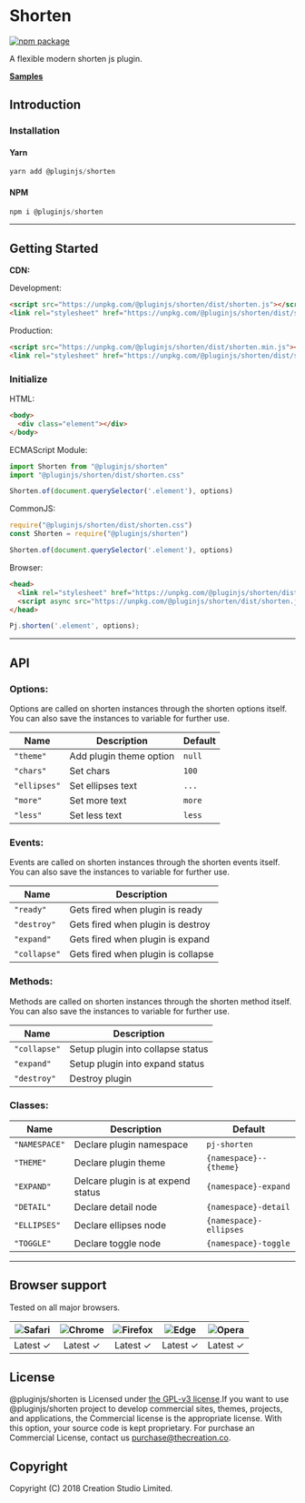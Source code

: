 # Shorten
[![npm package](https://img.shields.io/npm/v/@pluginjs/shorten.svg)](https://www.npmjs.com/package/@pluginjs/shorten)

A flexible modern shorten js plugin.

**[Samples](https://codesandbox.io/s/github/pluginjs/plugin.js/tree/master/modules/shorten/samples)**

## Introduction
### Installation

#### Yarn
```javascript
yarn add @pluginjs/shorten
```
#### NPM
```javascript
npm i @pluginjs/shorten
```
---

## Getting Started

**CDN:**

Development:
```html
<script src="https://unpkg.com/@pluginjs/shorten/dist/shorten.js"></script>
<link rel="stylesheet" href="https://unpkg.com/@pluginjs/shorten/dist/shorten.css">
```
Production:
```html
<script src="https://unpkg.com/@pluginjs/shorten/dist/shorten.min.js"></script>
<link rel="stylesheet" href="https://unpkg.com/@pluginjs/shorten/dist/shorten.min.css">
```

### Initialize
HTML:
```html
<body>
  <div class="element"></div>
</body>
```
ECMAScript Module:
```javascript
import Shorten from "@pluginjs/shorten"
import "@pluginjs/shorten/dist/shorten.css"

Shorten.of(document.querySelector('.element'), options)
```
CommonJS:
```javascript
require("@pluginjs/shorten/dist/shorten.css")
const Shorten = require("@pluginjs/shorten")

Shorten.of(document.querySelector('.element'), options)
```
Browser:
```html
<head>
  <link rel="stylesheet" href="https://unpkg.com/@pluginjs/shorten/dist/shorten.css">
  <script async src="https://unpkg.com/@pluginjs/shorten/dist/shorten.js"></script>
</head>
```
```javascript
Pj.shorten('.element', options);
```
---
## API

### Options:
Options are called on shorten instances through the shorten options itself.
You can also save the instances to variable for further use.

Name | Description | Default
-----|--------------|-----
`"theme"` | Add plugin theme option | `null`
`"chars"` | Set chars | `100`
`"ellipses"` | Set ellipses text | `...`
`"more"` | Set more text | `more`
`"less"` | Set less text | `less`

### Events:
Events are called on shorten instances through the shorten events itself.
You can also save the instances to variable for further use.

Name | Description
-----|-----
`"ready"` | Gets fired when plugin is ready
`"destroy"` | Gets fired when plugin is destroy
`"expand"` | Gets fired when plugin is expand
`"collapse"` | Gets fired when plugin is collapse


### Methods:
Methods are called on shorten instances through the shorten method itself.
You can also save the instances to variable for further use.

Name | Description
-----|-----
`"collapse"` | Setup plugin into collapse status
`"expand"` | Setup plugin into expand status
`"destroy"` | Destroy plugin


### Classes:
Name | Description | Default
-----|------|------
`"NAMESPACE"` | Declare plugin namespace | `pj-shorten`
`"THEME"` | Declare plugin theme | `{namespace}--{theme}`
`"EXPAND"` | Delcare plugin is at expend status | `{namespace}-expand`
`"DETAIL"` | Declare detail node | `{namespace}-detail`
`"ELLIPSES"` | Declare ellipses node | `{namespace}-ellipses`
`"TOGGLE"` | Declare toggle node | `{namespace}-toggle`



---

## Browser support

Tested on all major browsers.

| <img src="https://raw.githubusercontent.com/alrra/browser-logos/master/src/safari/safari_32x32.png" alt="Safari"> | <img src="https://raw.githubusercontent.com/alrra/browser-logos/master/src/chrome/chrome_32x32.png" alt="Chrome"> | <img src="https://raw.githubusercontent.com/alrra/browser-logos/master/src/firefox/firefox_32x32.png" alt="Firefox"> | <img src="https://raw.githubusercontent.com/alrra/browser-logos/master/src/edge/edge_32x32.png" alt="Edge"> | <img src="https://raw.githubusercontent.com/alrra/browser-logos/master/src/opera/opera_32x32.png" alt="Opera"> |
|:--:|:--:|:--:|:--:|:--:|
| Latest ✓ | Latest ✓ | Latest ✓ | Latest ✓ | Latest ✓ |

## License
@pluginjs/shorten is Licensed under [the GPL-v3 license](LICENSE).If you want to use @pluginjs/shorten project to develop commercial sites, themes, projects, and applications, the Commercial license is the appropriate license. With this option, your source code is kept proprietary. For purchase an Commercial License, contact us purchase@thecreation.co.

## Copyright
Copyright (C) 2018 Creation Studio Limited.